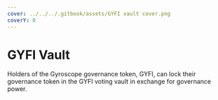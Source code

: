```yaml
---
cover: ../../../.gitbook/assets/GYFI vault cover.png
coverY: 0
---
```


# GYFI Vault

Holders of the Gyroscope governance token, GYFI, can lock their governance token in the GYFI voting vault in exchange for governance power.
